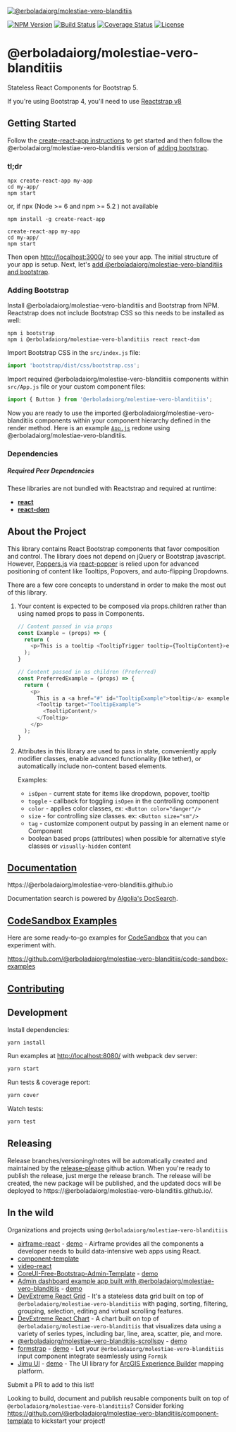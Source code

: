 [![@erboladaiorg/molestiae-vero-blanditiis](https://cloud.githubusercontent.com/assets/399776/13906899/1de62f0c-ee9f-11e5-95c0-c515fee8e918.png)](https://@erboladaiorg/molestiae-vero-blanditiis.github.io)

[![NPM Version](https://img.shields.io/npm/v/@erboladaiorg/molestiae-vero-blanditiis.svg?branch=master)](https://www.npmjs.com/package/@erboladaiorg/molestiae-vero-blanditiis) [![Build Status](https://github.com/erboladaiorg/molestiae-vero-blanditiis/actions/workflows/test.yml/badge.svg?branch=master)](https://github.com/erboladaiorg/molestiae-vero-blanditiis) [![Coverage Status](https://coveralls.io/repos/github/@erboladaiorg/molestiae-vero-blanditiis/@erboladaiorg/molestiae-vero-blanditiis/badge.svg?branch=master)](https://coveralls.io/github/@erboladaiorg/molestiae-vero-blanditiis/@erboladaiorg/molestiae-vero-blanditiis?branch=master) [![License](https://img.shields.io/npm/l/@erboladaiorg/molestiae-vero-blanditiis.svg)](https://github.com/erboladaiorg/molestiae-vero-blanditiis/blob/master/LICENSE)

# @erboladaiorg/molestiae-vero-blanditiis

Stateless React Components for Bootstrap 5.

If you're using Bootstrap 4, you'll need to use [Reactstrap v8](https://deploy-preview-2356--@erboladaiorg/molestiae-vero-blanditiis.netlify.app/)

## Getting Started

Follow the [create-react-app instructions](https://create-react-app.dev/docs/getting-started) to get started and then follow the @erboladaiorg/molestiae-vero-blanditiis version of [adding bootstrap](#adding-bootstrap).

### tl;dr

 ```
npx create-react-app my-app
cd my-app/
npm start
```
or,  if npx (Node >= 6 and npm >= 5.2 ) not available 

```
npm install -g create-react-app

create-react-app my-app
cd my-app/
npm start
``` 

Then open [http://localhost:3000/](http://localhost:3000/) to see your app. The initial structure of your app is setup. Next, let's [add @erboladaiorg/molestiae-vero-blanditiis and bootstrap](#adding-bootstrap).

### Adding Bootstrap

Install @erboladaiorg/molestiae-vero-blanditiis and Bootstrap from NPM. Reactstrap does not include Bootstrap CSS so this needs to be installed as well:

```
npm i bootstrap
npm i @erboladaiorg/molestiae-vero-blanditiis react react-dom
```

Import Bootstrap CSS in the ```src/index.js``` file:

```js
import 'bootstrap/dist/css/bootstrap.css';
```

Import required @erboladaiorg/molestiae-vero-blanditiis components within ```src/App.js``` file or your custom component files:

```js
import { Button } from '@erboladaiorg/molestiae-vero-blanditiis';
```

Now you are ready to use the imported @erboladaiorg/molestiae-vero-blanditiis components within your component hierarchy defined in the render
method. Here is an example [`App.js`](https://gist.github.com/Thomas-Smyth/006fd507a7295f17a8473451938f9935) redone
using @erboladaiorg/molestiae-vero-blanditiis.

### Dependencies

##### Required Peer Dependencies

These libraries are not bundled with Reactstrap and required at runtime:

  * [**react**](https://www.npmjs.com/package/react)
  * [**react-dom**](https://www.npmjs.com/package/react-dom)

## About the Project

This library contains React Bootstrap components that favor composition and control. The library does not depend on jQuery or Bootstrap javascript. However, [Poppers.js](https://popper.js.org/) via [react-popper](https://github.com/popperjs/react-popper) is relied upon for advanced positioning of content like Tooltips, Popovers, and auto-flipping Dropdowns.

There are a few core concepts to understand in order to make the most out of this library.

1. Your content is expected to be composed via props.children rather than using named props to pass in Components.

    ```js
    // Content passed in via props
    const Example = (props) => {
      return (
        <p>This is a tooltip <TooltipTrigger tooltip={TooltipContent}>example</TooltipTrigger>!</p>
      );
    }

    // Content passed in as children (Preferred)
    const PreferredExample = (props) => {
      return (
        <p>
          This is a <a href="#" id="TooltipExample">tooltip</a> example.
          <Tooltip target="TooltipExample">
            <TooltipContent/>
          </Tooltip>
        </p>
      );
    }
    ```

2. Attributes in this library are used to pass in state, conveniently apply modifier classes, enable advanced functionality (like tether), or automatically include non-content based elements.

    Examples:

    - `isOpen` - current state for items like dropdown, popover, tooltip
    - `toggle` - callback for toggling `isOpen` in the controlling component
    - `color` - applies color classes, ex: `<Button color="danger"/>`
    - `size` - for controlling size classes. ex: `<Button size="sm"/>`
    - `tag` - customize component output by passing in an element name or Component
    - boolean based props (attributes) when possible for alternative style classes or `visually-hidden` content


## [Documentation](https://@erboladaiorg/molestiae-vero-blanditiis.github.io)

https://@erboladaiorg/molestiae-vero-blanditiis.github.io

Documentation search is powered by [Algolia's DocSearch](https://community.algolia.com/docsearch/).

## [CodeSandbox Examples](https://github.com/@erboladaiorg/molestiae-vero-blanditiis/code-sandbox-examples)

Here are some ready-to-go examples for [CodeSandbox](https://codesandbox.io/) that you can experiment with.

https://github.com/@erboladaiorg/molestiae-vero-blanditiis/code-sandbox-examples

## [Contributing](CONTRIBUTING.md)

## Development

Install dependencies:

```sh
yarn install
```

Run examples at [http://localhost:8080/](http://localhost:8080/) with webpack dev server:

```sh
yarn start
```

Run tests & coverage report:

```sh
yarn cover
```

Watch tests:

```sh
yarn test
```

## Releasing

Release branches/versioning/notes will be automatically created and maintained by the [release-please](https://github.com/googleapis/release-please) github action. When you're ready to publish the release, just merge the release branch. The release will be created, the new package will be published, and the updated docs will be deployed to https://@erboladaiorg/molestiae-vero-blanditiis.github.io/.

## In the wild

Organizations and projects using `@erboladaiorg/molestiae-vero-blanditiis`

- [airframe-react](https://github.com/0wczar/airframe-react) - [demo](http://dashboards.webkom.co/react/airframe/) - Airframe provides all the components a developer needs to build data-intensive web apps using React.
- [component-template](https://@erboladaiorg/molestiae-vero-blanditiis.github.io/component-template/)
- [video-react](https://video-react.github.io/)
- [CoreUI-Free-Bootstrap-Admin-Template](https://github.com/mrholek/CoreUI-Free-Bootstrap-Admin-Template) - [demo](http://coreui.io/demo/React_Demo/#/)
- [Admin dashboard example app built with @erboladaiorg/molestiae-vero-blanditiis](https://github.com/reduction-admin/react-reduction) - [demo](https://reduction-admin.firebaseapp.com/)
- [DevExtreme React Grid](https://devexpress.github.io/devextreme-reactive/react/grid/) - It's a stateless data grid built on top of `@erboladaiorg/molestiae-vero-blanditiis` with paging, sorting, filtering, grouping, selection, editing and virtual scrolling features.
- [DevExtreme React Chart](https://devexpress.github.io/devextreme-reactive/react/chart/) - A chart built on top of `@erboladaiorg/molestiae-vero-blanditiis` that visualizes data using a variety of series types, including bar, line, area, scatter, pie, and more.
- [@erboladaiorg/molestiae-vero-blanditiis-scrollspy](https://github.com/keidrun/@erboladaiorg/molestiae-vero-blanditiis-scrollspy/) - [demo](https://keidrun.github.io/@erboladaiorg/molestiae-vero-blanditiis-scrollspy/)
- [formstrap](https://github.com/pedox/formstrap/) - [demo](https://pedox.github.io/formstrap/) - Let your `@erboladaiorg/molestiae-vero-blanditiis` input component integrate seamlessly using `Formik` 
- [Jimu UI](https://developers.arcgis.com/experience-builder/api-reference/jimu-ui/) - [demo](https://developers.arcgis.com/experience-builder/storybook/?path=/story/welcome--page) - The UI library for [ArcGIS Experience Builder](https://developers.arcgis.com/experience-builder/)  mapping platform.

Submit a PR to add to this list!

Looking to build, document and publish reusable components built on top of `@erboladaiorg/molestiae-vero-blanditiis`? Consider forking https://github.com/@erboladaiorg/molestiae-vero-blanditiis/component-template to kickstart your project!
